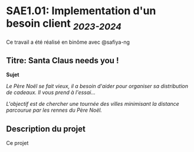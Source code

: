 # SAE1.01: Implementation d'un besoin client <sub>*2023-2024*</sub>

Ce travail a été réalisé en binôme avec @safiya-ng

## **Titre: Santa Claus needs you !** 

**Sujet**

*Le Père Noël se fait vieux, il a besoin d'aider pour organiser sa distribution de cadeaux. Il vous prend à l'essai...*

*L'objectif est de chercher une tournée des villes minimisant la distance parcourue par les rennes du Père Noël.*

## Description du projet

Ce projet 
